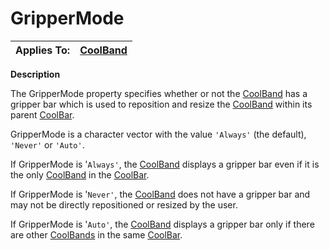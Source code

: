 




<h1 class="heading"><span class="name">GripperMode</span></h1>

| Applies To: | [CoolBand](../a-z/coolband.md) |
| --- | ---  |


**Description**


The GripperMode property specifies whether or not the [CoolBand](../a-z/coolband.md) has a gripper bar which is used to reposition and resize the [CoolBand](../a-z/coolband.md) within its parent [CoolBar](../a-z/coolbar.md).


GripperMode is a character vector with the value `'Always'` (the default), `'Never'` or `'Auto'`.


If GripperMode is '`Always'`, the [CoolBand](../a-z/coolband.md) displays a gripper bar even if it is the only [CoolBand](../a-z/coolband.md) in the [CoolBar](../a-z/coolbar.md).


If GripperMode is '`Never'`, the [CoolBand](../a-z/coolband.md) does not have a gripper bar and may not be directly repositioned or resized by the user.


If GripperMode is '`Auto'`, the [CoolBand](../a-z/coolband.md) displays a gripper bar only if there are other [CoolBands](../a-z/coolband.md) in the same [CoolBar](../a-z/coolbar.md).



